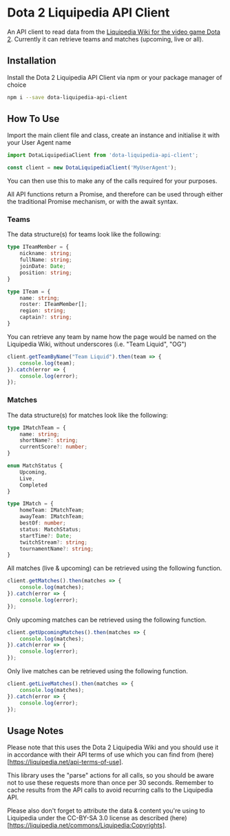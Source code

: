 # Dota 2 Liquipedia API Client

An API client to read data from the [Liquipedia Wiki for the video game Dota 2](https://liquipedia.net/dota2/). Currently it can retrieve teams and matches (upcoming, live or all).

## Installation

Install the Dota 2 Liquipedia API Client via npm or your package manager of choice
```bash
npm i --save dota-liquipedia-api-client
```

## How To Use

Import the main client file and class, create an instance and initialise it with your User Agent name

```typescript
import DotaLiquipediaClient from 'dota-liquipedia-api-client';

const client = new DotaLiquipediaClient('MyUserAgent');
```
You can then use this to make any of the calls required for your purposes.

All API functions return a Promise, and therefore can be used through either the traditional Promise mechanism, or with the await syntax.

### Teams

The data structure(s) for teams look like the following:

```typescript
type ITeamMember = {
    nickname: string;
    fullName: string;
    joinDate: Date;
    position: string;
}

type ITeam = {
    name: string;
    roster: ITeamMember[];
    region: string;
    captain?: string;
}
```

You can retrieve any team by name how the page would be named on the Liquipedia Wiki, without underscores (i.e. "Team Liquid", "OG")

```typescript
client.getTeamByName("Team Liquid").then(team => {
    console.log(team);
}).catch(error => {
    console.log(error);
});
```

### Matches

The data structure(s) for matches look like the following:

```typescript
type IMatchTeam = {
    name: string;
    shortName?: string;
    currentScore?: number;
}

enum MatchStatus {
    Upcoming,
    Live,
    Completed
}

type IMatch = {
    homeTeam: IMatchTeam;
    awayTeam: IMatchTeam;
    bestOf: number;
    status: MatchStatus;
    startTime?: Date;
    twitchStream?: string;
    tournamentName?: string;
}
```

All matches (live & upcoming) can be retrieved using the following function.

```typescript
client.getMatches().then(matches => {
    console.log(matches);
}).catch(error => {
    console.log(error);
});
```

Only upcoming matches can be retrieved using the following function.

```typescript
client.getUpcomingMatches().then(matches => {
    console.log(matches);
}).catch(error => {
    console.log(error);
});
```

Only live matches can be retrieved using the following function.

```typescript
client.getLiveMatches().then(matches => {
    console.log(matches);
}).catch(error => {
    console.log(error);
});
```

## Usage Notes

Please note that this uses the Dota 2 Liquipedia Wiki and you should use it in accordance with their API terms of use which you can find from (here)[https://liquipedia.net/api-terms-of-use].

This library uses the "parse" actions for all calls, so you should be aware not to use these requests more than once per 30 seconds. Remember to cache results from the API calls to avoid recurring calls to the Liquipedia API.

Please also don't forget to attribute the data & content you're using to Liquipedia under the CC-BY-SA 3.0 license as described (here)[https://liquipedia.net/commons/Liquipedia:Copyrights].